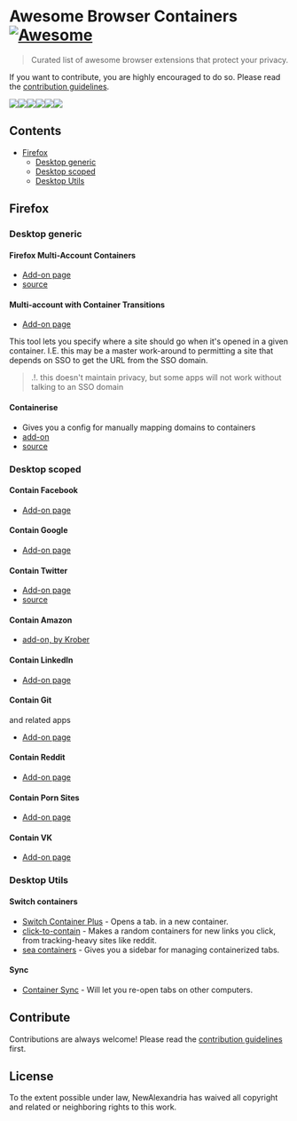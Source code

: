 # Awesome Browser Containers [![Awesome](https://awesome.re/badge.svg)](https://awesome.re)

> Curated list of awesome browser extensions that protect your privacy.
>

If you want to contribute, you are highly encouraged to do so. Please read the [contribution guidelines](CONTRIBUTING.md).


<img src="https://addons.cdn.mozilla.net/user-media/addon_icons/956/956959-64.png?modified=70aa6ec0"><img src="https://addons.cdn.mozilla.net/user-media/addon_icons/956/956763-64.png?modified=4f5183da"><img src="https://addons.cdn.mozilla.net/user-media/addon_icons/996/996764-64.png?modified=59013156"><img src="https://addons.cdn.mozilla.net/user-media/addon_icons/977/977492-64.png?modified=619e9177"><img src="https://addons.cdn.mozilla.net/user-media/addon_icons/1000/1000893-64.png?modified=68523f7c"><img src="https://addons.cdn.mozilla.net/user-media/addon_icons/1001/1001077-64.png?modified=10622d5e">



## Contents

- [Firefox](#firefox)
  - [Desktop generic](#desktop-generic)
  - [Desktop scoped](#desktop-scoped)
  - [Desktop Utils](#desktop-utils)

## Firefox

### Desktop generic

#### Firefox Multi-Account Containers
- [Add-on page](https://addons.mozilla.org/en-US/firefox/addon/multi-account-containers/?src=search)
- [source](https://github.com/mozilla/multi-account-containers/#readme)

#### Multi-account with Container Transitions
- [Add-on page](https://addons.mozilla.org/en-US/firefox/addon/containers-with-transitions/?src=search)

This tool lets you specify where a site should go when it's opened in a given container. I.E. this may be a master work-around to permitting a site that depends on SSO to get the URL from the SSO domain.

> .!. this doesn't maintain privacy, but some apps will not work without talking to an SSO domain

#### Containerise
- Gives you a config for manually mapping domains to containers
- [add-on](https://addons.mozilla.org/en-US/firefox/addon/containerise/?src=search)
- [source](https://github.com/kintesh/containerise)

### Desktop scoped

#### Contain Facebook
- [Add-on page](https://addons.mozilla.org/en-US/firefox/addon/facebook-container/?src=search)

#### Contain Google
- [Add-on page](https://addons.mozilla.org/en-US/firefox/addon/google-container/?src=search)

#### Contain Twitter
- [Add-on page](https://addons.mozilla.org/en-US/firefox/addon/twitter-container/?src=search)
- [source](httpsn://github.com/v1shwa/contain-twitter)

#### Contain Amazon
- [add-on, by Krober](https://addons.mozilla.org/en-US/firefox/addon/contain-amazon/?src=search)

#### Contain LinkedIn
- [Add-on page](https://addons.mozilla.org/en-US/firefox/addon/linkedin-container/?src=search)

#### Contain Git
and related apps
- [Add-on page](https://addons.mozilla.org/en-US/firefox/addon/contain-git/?src=search)

#### Contain Reddit
- [Add-on page](https://addons.mozilla.org/en-US/firefox/addon/contain-reddit/?src=search)

#### Contain Porn Sites
- [Add-on page](https://addons.mozilla.org/en-US/firefox/addon/porn-container/?src=search)

#### Contain VK
- [Add-on page](https://addons.mozilla.org/en-US/firefox/addon/vk-container/?src=search)


### Desktop Utils

#### Switch containers
- [Switch Container Plus](https://addons.mozilla.org/en-US/firefox/addon/switch-container-plus/?src=search) - Opens a tab. in a new container.
- [click-to-contain](https://gitlab.com/NamingThingsIsHard/firefox/click-to-contain) - Makes a random containers for new links you click, from tracking-heavy sites like reddit.
- [sea containers](https://addons.mozilla.org/en-US/firefox/addon/sea-containers/?src=search) - Gives you a sidebar for managing containerized tabs.

#### Sync

- [Container Sync](https://addons.mozilla.org/en-US/firefox/addon/containers-sync/?src=search) - Will let you re-open tabs on other computers.


## Contribute

Contributions are always welcome! Please read the [contribution guidelines](CONTRIBUTING.md) first.

## License

To the extent possible under law, NewAlexandria has waived all copyright and related or neighboring rights to this work.
